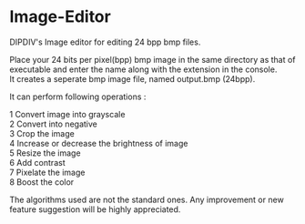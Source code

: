 Image-Editor
============

DIPDIV's Image editor for editing 24 bpp bmp files.

Place your 24 bits per pixel(bpp) bmp image in the same directory as that of executable and enter the name along with the extension in the console.<br>
It creates a seperate bmp image file, named output.bmp (24bpp).<br>

It can perform following operations :<br>

1 Convert image into grayscale<br>
2 Convert into negative<br>
3 Crop the image<br>
4 Increase or decrease the brightness of image<br>
5 Resize the image<br>
6 Add contrast<br>
7 Pixelate the image<br>
8 Boost the color<br>


The algorithms used are not the standard ones. Any improvement or new feature suggestion will be highly appreciated.
